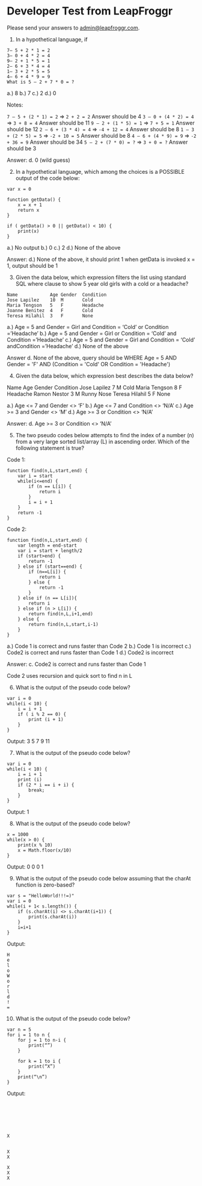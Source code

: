 # Developer Test from LeapFroggr

Please send your answers to [admin@leapfroggr.com](mailto:admin@leapfroggr.com).

1. In a hypothetical language, if

```
7– 5 + 2 * 1 = 2
3– 0 + 4 * 2 = 4
9– 2 + 1 * 5 = 1
2– 6 + 3 * 4 = 4
1– 3 + 2 * 5 = 5
4– 6 + 4 * 9 = 9
What is 5 – 2 + 7 * 0 = ?
```

a.) 8 
b.) 7
c.) 2 
d.) 0 

Notes: 

`7 – 5 + (2 * 1) = 2` => `2 + 2 = 2` Answer should be 4
`3 – 0 + (4 * 2) = 4` => `3 + 8 = 4` Answer should be 11
`9 – 2 + (1 * 5) = 1` => `7 + 5 = 1` Answer should be 12
`2 – 6 + (3 * 4) = 4` => `-4 + 12 = 4` Answer should be 8
`1 – 3 + (2 * 5) = 5` => `-2 + 10 = 5` Answer should be 8
`4 – 6 + (4 * 9) = 9` => `-2 + 36 = 9` Answer should be 34
`5 – 2 + (7 * 0) = ?` => `3 + 0 = ?` Answer should be 3

Answer: d. 0 (wild guess)

2. In a hypothetical language, which among the choices is a POSSIBLE output of the code below:

```
var x = 0

function getData() {
    x = x + 1
    return x
}

if ( getData() > 0 || getData() < 10) {
    print(x)
}
```

a.) No output 
b.) 0
c.) 2 
d.) None of the above

Answer: d.) None of the above, it should print 1 when getData is invoked x = 1, output should be 1


3. Given the data below, which expression filters the list using standard SQL where clause to show 5 year old girls with a cold
or a headache?

```
Name            Age Gender  Condition
Jose Lapilez    10  M       Cold
Maria Tengson   5   F       Headache
Joanne Benitez  4   F       Cold
Teresa Hilahil  3   F       None
```

a.) Age = 5 and Gender = Girl and Condition = ‘Cold’ or Condition =’Headache’
b.) Age = 5 and Gender = Girl or Condition = ‘Cold’ and Condition =’Headache’
c.) Age = 5 and Gender = Girl and Condition = ‘Cold’ andCondition =’Headache’
d.) None of the above

Answer d. None of the above, query should be WHERE Age = 5 AND Gender = 'F' AND (Condition = 'Cold' OR Condition = 'Headache')


4. Given the data below, which expression best describes the data below?

Name            Age     Gender  Condition
Jose Lapilez    7       M       Cold
Maria Tengson   8       F       Headache
Ramon Nestor    3       M       Runny Nose
Teresa Hilahil  5       F       None

a.) Age <= 7 and Gender <> ‘F’ 
b.) Age <= 7 and Condition <> ‘N/A’
c.) Age >= 3 and Gender <> ‘M’ 
d.) Age >= 3 or Condition <> ‘N/A’

Answer: d. Age >= 3 or Condition <> ‘N/A’

5. The two pseudo codes below attempts to find the index of a number (n) from a very large sorted list/array (L) in ascending
order. Which of the following statement is true?

Code 1:
```
function find(n,L,start,end) {
    var i = start
    while(i<=end) {
        if (n == L[i]) {
            return i
        }
        i = i + 1
    }
    return -1
}
```

Code 2:
```
function find(n,L,start,end) {
    var length = end-start
    var i = start + length/2
    if (start>end) {
        return -1
    } else if (start==end) {
        if (n==L[i]) {
            return i
        } else {
            return -1
        }
    } else if (n == L[i]){
        return i
    } else if (n > L[i]) {
        return find(n,L,i+1,end)
    } else {
        return find(n,L,start,i-1)
    }
}
```

a.) Code 1 is correct and runs faster than Code 2 
b.) Code 1 is incorrect
c.) Code2 is correct and runs faster than Code 1 
d.) Code2 is incorrect

Answer: c. Code2 is correct and runs faster than Code 1 

Code 2 uses recursion and quick sort to find n in L


6. What is the output of the pseudo code below?

```
var i = 0
while(i < 10) {
    i = i + 1
    if ( i % 2 == 0) {
        print (i + 1)
    }
}
```

Output:
3
5
7
9
11


7. What is the output of the pseudo code below?

```
var i = 0
while(i < 10) {
    i = i + 1
    print (i)
    if (2 * i == i + i) {
        break;
    }
}
```

Output:
1


8. What is the output of the pseudo code below?

```
x = 1000
while(x > 0) {
    print(x % 10)
    x = Math.floor(x/10)
}
```

Output:
0
0
0
1


9. What is the output of the pseudo code below assuming that the charAt function is zero-based?

```
var s = "HelloWorld!!!=)"
var i = 0
while(i + 1< s.length()) {
    if (s.charAt(i) <> s.charAt(i+1)) {
        print(s.charAt(i))
    }
    i=i+1
}
```

Output:

```
H
e
l
o
W
o
r
l
d
!
=
```

10. What is the output of the pseudo code below?

```
var n = 5
for i = 1 to n {
    for j = 1 to n-i {
        print(“”)
    }

    for k = 1 to i {
        print(“X”)
    }
    print(“\n”)
}
```

Output:

```
 





X


X
X

X
X
X


```
